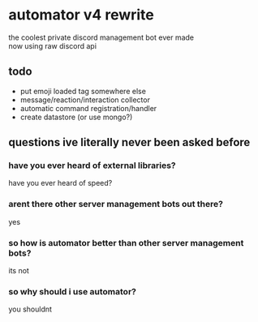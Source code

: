 # automator v4 rewrite
the coolest private discord management bot ever made \
now using raw discord api

## todo
* put emoji loaded tag somewhere else
* message/reaction/interaction collector
* automatic command registration/handler
* create datastore (or use mongo?)

## questions ive literally never been asked before

### have you ever heard of external libraries?
have you ever heard of speed?

### arent there other server management bots out there?
yes

### so how is automator better than other server management bots?
its not

### so why should i use automator?
you shouldnt
